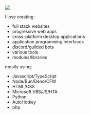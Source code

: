 

<img src="https://readme-typing-svg.demolab.com/?font=Fira+Code&pause=1000&color=00FF00&width=500&height=100&lines=Hi,%20I%20am%20Rednexie!;A%20developer%20and%20someone%20interested%20in%20cyber%20security."/>

I love creating:

- full stack websites
- progressive web apps
- cross-platform desktop applications
- application programming interfaces
- discord/guilded bots
- various tools
- modules/libraries

mostly using:

- Javascript/TypeScript
- Node/Bun/Deno/CFW
- HTML/CSS
- Microsoft VBS/JS/HTA
- Python
- AutoHotkey
- php


